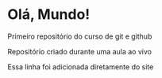# Olá, Mundo!
 Primeiro repositório do curso de git e github

 Repositório criado durante uma aula ao vivo
 
 Essa linha foi adicionada diretamente do site
